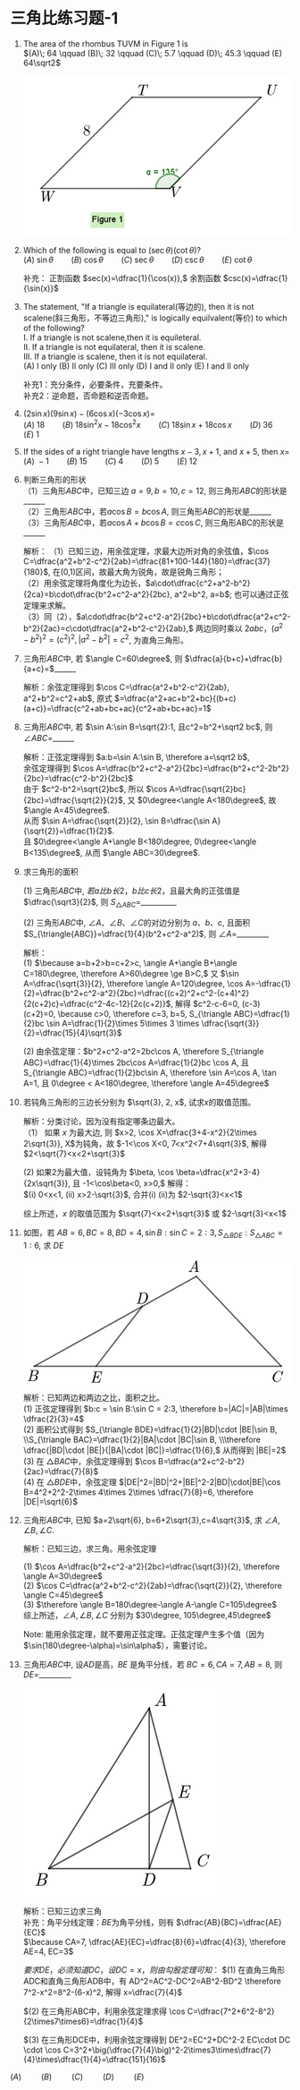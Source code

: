 # 三角比练习题-1

1. The area of the rhombus TUVM in Figure 1 is  
    $(A)\; 64 \qquad (B)\; 32 \qquad (C)\; 5.7 \qquad (D)\; 45.3 \qquad (E) 64\sqrt2$

    ![三角比练习题1-1](images/三角比练习题1-1.png)

2. Which of the following is equal to $(\sec\theta)(\cot\theta)$?    
    $(A)\; \sin\theta \qquad (B)\;\cos\theta \qquad (C)\;\sec\theta \qquad (D)\;\csc\theta \qquad (E)\;\cot\theta$

    补充： 正割函数 $sec(x)=\dfrac{1}{\cos(x)},$ 余割函数 $csc(x)=\dfrac{1}{\sin(x)}$

3. The statement, "If a triangle is equilateral(等边的), then it is not scalene(斜三角形，不等边三角形)," is logically equilvalent(等价) to which of the following?    
    I. If a triangle is not scalene,then it is equileteral.    
    II. If a triangle is not equilateral, then it is scalene.    
    III. If a triangle is scalene, then it is not equilateral.   
    (A) I only    (B) II only    (C) III only   (D) I and II only   (E) I and II only

    补充1：充分条件，必要条件，充要条件。  
    补充2：逆命题，否命题和逆否命题。

4. $(2\sin x)(9\sin x)-(6\cos x)(-3\cos x)=$   
    $(A)\;18 \qquad (B)\;18\sin^2x-18\cos^2x \qquad (C)\;18\sin x+18\cos x \qquad (D)\;36 \qquad (E)\;1$

5. If the sides of a right triangle have lengths $x-3, x+1$, and $x+5$, then $x=$     
    $(A)\;-1 \qquad (B)\;15 \qquad (C)\;4 \qquad (D)\;5 \qquad (E)\;12$

6. 判断三角形的形状  
   （1）三角形$ABC$中，已知三边 $a=9,b=10,c=12$, 则三角形$ABC$的形状是______   
   （2）三角形$ABC$中，若$a\cos B=b\cos A$, 则三角形$ABC$的形状是______   
   （3）三角形$ABC$中，若$a\cos A+b\cos B=c\cos C$, 则三角形ABC的形状是______
  
   解析：
   （1）已知三边，用余弦定理，求最大边所对角的余弦值，$\cos C=\dfrac{a^2+b^2-c^2}{2ab}=\dfrac{81+100-144}{180}=\dfrac{37}{180}$, 在(0,1)区间，故最大角为锐角，故是锐角三角形；  
   （2）用余弦定理将角度化为边长，$a\cdot\dfrac{c^2+a^2-b^2}{2ca}=b\cdot\dfrac{b^2+c^2-a^2}{2bc}, a^2=b^2, a=b$; 也可以通过正弦定理来求解。  
   （3）同（2），$a\cdot\dfrac{b^2+c^2-a^2}{2bc}+b\cdot\dfrac{a^2+c^2-b^2}{2ac}=c\cdot\dfrac{a^2+b^2-c^2}{2ab},$ 两边同时乘以 $2abc，(a^2-b^2)^2=(c^2)^2, |a^2-b^2|=c^2$, 为直角三角形。

7. 三角形$ABC$中, 若 $\angle C=60\degree$, 则 $\dfrac{a}{b+c}+\dfrac{b}{a+c}=$______ 

   解析：余弦定理得到 $\cos C=\dfrac{a^2+b^2-c^2}{2ab}, a^2+b^2=c^2+ab$, 原式 $=\dfrac{a^2+ac+b^2+bc}{(b+c)(a+c)}=\dfrac{c^2+ab+bc+ac}{c^2+ab+bc+ac}=1$

8. 三角形$ABC$中, 若 $\sin A:\sin B=\sqrt{2}:1, 且c^2=b^2+\sqrt2 bc$, 则 $\angle ABC=$______

   解析：正弦定理得到 $a:b=\sin A:\sin B, \therefore a=\sqrt2 b$,   
   余弦定理得到 $\cos A=\dfrac{b^2+c^2-a^2}{2bc}=\dfrac{b^2+c^2-2b^2}{2bc}=\dfrac{c^2-b^2}{2bc}$   
   由于 $c^2-b^2=\sqrt{2}bc$, 所以 $\cos A=\dfrac{\sqrt{2}bc}{2bc}=\dfrac{\sqrt{2}}{2}$, 又 $0\degree<\angle A<180\degree$, 故 $\angle A=45\degree$.  
   从而 $\sin A=\dfrac{\sqrt{2}}{2}, \sin B=\dfrac{\sin A}{\sqrt{2}}=\dfrac{1}{2}$.   
   且 $0\degree<\angle A+\angle B<180\degree, 0\degree<\angle B<135\degree$, 从而 $\angle ABC=30\degree$.   
   <!-- 又 $\angle A+\angle B+ \angle C=180\degree, \therefore \angle C=105\degree$ -->

9. 求三角形的面积  
   
   (1) 三角形$ABC$中, $若a比b长2，b比c长2$，且最大角的正弦值是 $\dfrac{\sqrt3}{2}$, 则 $S_{\triangle{ABC}}=$__________  
   
   (2) 三角形$ABC$中, $\angle A、\angle B、\angle C$的对边分别为 $a、b、c$, 且面积 $S_{\triangle{ABC}}=\dfrac{1}{4}(b^2+c^2-a^2)$, 则 $\angle A=$_________

   解析：   
    (1) $\because a=b+2>b=c+2>c, \angle A+\angle B+\angle C=180\degree, \therefore A>60\degree \ge B>C,$  又 $\sin A=\dfrac{\sqrt{3}}{2}, \therefore \angle A=120\degree, \cos A=-\dfrac{1}{2}=\dfrac{b^2+c^2-a^2}{2bc}=\dfrac{(c+2)^2+c^2-(c+4)^2}{2(c+2)c}=\dfrac{c^2-4c-12}{2c(c+2)}$,  解得 $c^2-c-6=0, (c-3)(c+2)=0, \because c>0, \therefore c=3, b=5, S_{\triangle ABC}=\dfrac{1}{2}bc \sin A=\dfrac{1}{2}\times 5\times 3 \times \dfrac{\sqrt{3}}{2}=\dfrac{15}{4}\sqrt{3}$   

    (2) 由余弦定理：$b^2+c^2-a^2=2bc\cos A, \therefore S_{\triangle ABC}=\dfrac{1}{4}\times 2bc\cos A=\dfrac{1}{2}bc \cos A, 且 S_{\triangle ABC}=\dfrac{1}{2}bc\sin A, \therefore \sin A=\cos A, \tan A=1, 且 0\degree < A<180\degree, \therefore \angle A=45\degree$

10. 若钝角三角形的三边长分别为 $\sqrt{3}, 2, x$, 试求$x$的取值范围。

    解析：分类讨论，因为没有指定哪条边最大。   
    （1） 如果 $x$ 为最大边, 则 $x>2, \cos X=\dfrac{3+4-x^2}{2\times 2\sqrt{3}}, X$为钝角，故 $-1<\cos X<0, 7<x^2<7+4\sqrt{3}$, 解得 $2<\sqrt{7}<x<2+\sqrt{3}$

    (2) 如果2为最大值，设钝角为 $\beta, \cos \beta=\dfrac{x^2+3-4}{2x\sqrt{3}}, 且 -1<\cos\beta<0, x>0,$ 解得：    
    $(i) 0<x<1, (ii) x>2-\sqrt{3}$, 合并(i) (ii)为 $2-\sqrt{3}<x<1$ 

    综上所述，$x$ 的取值范围为 $\sqrt{7}<x<2+\sqrt{3}$ 或 $2-\sqrt{3}<x<1$

11. 如图，若 $AB=6, BC=8, BD=4, \sin B:\sin C=2:3, S_{\triangle{BDE}}:S_{\triangle{ABC}}=1:6$, 求 $DE$

    ![三角比练习11](images/三角比练习题1-11.png)
    解析：已知两边和两边之比，面积之比。  
    (1) 正弦定理得到 $b:c = \sin B:\sin C = 2:3, \therefore b=|AC|=|AB|\times \dfrac{2}{3}=4$   
    (2) 面积公式得到 $S_{\triangle BDE}=\dfrac{1}{2}|BD|\cdot |BE|\sin B, \\S_{\triangle BAC}=\dfrac{1}{2}|BA|\cdot |BC|\sin B, \\\therefore \dfrac{|BD|\cdot |BE|}{|BA|\cdot |BC|}=\dfrac{1}{6},$ 从而得到 |BE|=2$    
    (3) 在 $\triangle BAC$中，余弦定理得到  $\cos B=\dfrac{a^2+c^2-b^2}{2ac}=\dfrac{7}{8}$  
    (4) 在 $\triangle BDE$中，余弦定理 $|DE|^2=|BD|^2+|BE|^2-2|BD|\cdot|BE|\cos B=4^2+2^2-2\times 4\times 2\times \dfrac{7}{8}=6, \therefore |DE|=\sqrt{6}$

12. 三角形$ABC$中, 已知 $a=2\sqrt{6}, b=6+2\sqrt{3},c=4\sqrt{3}$, 求 $\angle A, \angle B, \angle C$.

    解析：已知三边，求三角。用余弦定理   

    (1) $\cos A=\dfrac{b^2+c^2-a^2}{2bc}=\dfrac{\sqrt{3}}{2}, \therefore \angle A=30\degree$   
    (2) $\cos C=\dfrac{a^2+b^2-c^2}{2ab}=\dfrac{\sqrt{2}}{2}, \therefore \angle C=45\degree$   
    (3) $\therefore \angle B=180\degree-\angle A-\angle C=105\degree$    
    综上所述，$\angle A,\angle B, \angle C$ 分别为 $30\degree, 105\degree,45\degree$

    Note: 能用余弦定理，就不要用正弦定理。正弦定理产生多个值（因为 $\sin(180\degree-\alpha)=\sin\alpha$），需要讨论。

13. 三角形$ABC$中, 设$AD$是高，$BE$ 是角平分线，若 $BC=6, CA=7, AB=8,$ 则 $DE=$_________

    ![三角比练习1-13](images/三角比练习题1-13.png)

    解析：已知三边求三角   
    补充：角平分线定理：$BE$为角平分线，则有 $\dfrac{AB}{BC}=\dfrac{AE}{EC}$    
    $\because CA=7, \dfrac{AE}{EC}=\dfrac{8}{6}=\dfrac{4}{3}, \therefore AE=4, EC=3$   

    $要求DE，必须知道DC，设DC=x，则由勾股定理可知：$
    $(1) 在直角三角形ADC和直角三角形ADB中，有 AD^2=AC^2-DC^2=AB^2-BD^2
    \therefore 7^2-x^2=8^2-(6-x)^2, 解得 x=\dfrac{7}{4}$   

    $(2) 在三角形ABC中，利用余弦定理求得 \cos C=\dfrac{7^2+6^2-8^2}{2\times7\times6}=\dfrac{1}{4}$   
    
    $(3) 在三角形DCE中，利用余弦定理得到 DE^2=EC^2+DC^2-2 EC\cdot DC \cdot \cos C=3^2+\big(\dfrac{7}{4}\big)^2-2\times3\times\dfrac{7}{4}\times\dfrac{1}{4}=\dfrac{151}{16}$

$(A)\; \qquad (B)\; \qquad (C)\; \qquad (D)\; \qquad (E)\;$
